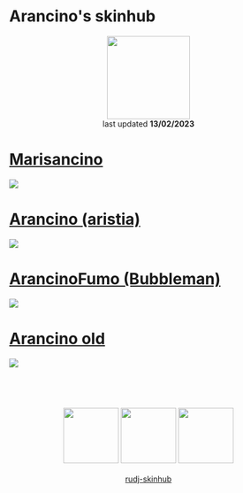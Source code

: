 # Arancino's skinhub
<p align="center">
<a href="https://osu.ppy.sh/users/11749789">
  <img src="https://a.ppy.sh/11749789"  
       width="150"
       height="150"></a>
<br>
last updated <b>13/02/2023</b>
</p>

# [Marisancino](https://github.com/ryancranie/skinhub/raw/tyfh/player/arancino/Marisancino.osk)
[![](https://i.imgur.com/zQ5DUls.png)](https://github.com/ryancranie/skinhub/raw/tyfh/player/arancino/Marisancino.osk)

# [Arancino (aristia)](https://github.com/ryancranie/skinhub/raw/tyfh/player/arancino/Arancino%20(aristia).osk)
[![](https://i.imgur.com/ubT7Arh.jpeg)](https://github.com/ryancranie/skinhub/raw/tyfh/player/arancino/Arancino%20(aristia).osk)

# [ArancinoFumo (Bubbleman)](https://github.com/ryancranie/skinhub/raw/tyfh/player/arancino/ArancinoFumo%20(Bubbleman).osk)
[![](https://i.imgur.com/AKVTfXf.jpeg)](https://github.com/ryancranie/skinhub/raw/tyfh/player/arancino/ArancinoFumo%20(Bubbleman).osk)

# [Arancino old](https://github.com/ryancranie/skinhub/raw/tyfh/player/arancino/Arancino%20old.osk)
[![](https://i.imgur.com/Uv75qvA.jpeg)](https://github.com/ryancranie/skinhub/raw/tyfh/player/arancino/Arancino%20old.osk)

#
<p align="center">
  <br></br>
  <a href="https://www.twitch.tv/arancinoo">
  <img src="https://i.imgur.com/HM030lk.png" 
       width="100" 
       height="100"></a>
  <a href="https://www.youtube.com/c/Arancinoo">
  <img src="https://i.imgur.com/YWbDUUy.png"  
       width="100" 
       height="100"></a>
  <a href="https://twitter.com/Arnacino">
  <img src="https://i.imgur.com/PUQ5uWf.png" 
       width="100" 
       height="100"></a>
  <br></br>
  <a href="README.md">rudj-skinhub</a>
 </p>

